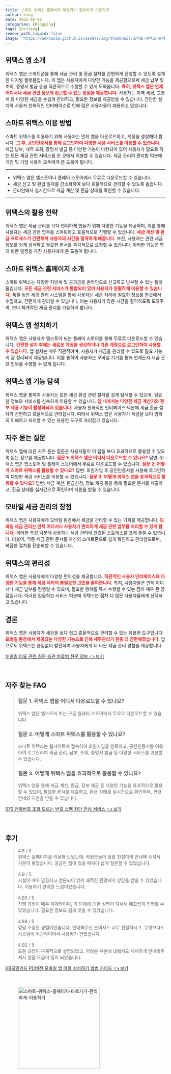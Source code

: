 ```yaml
---
title: 스마트 위택스 홈페이지 바로가기 편리하게 이용하기
author: bing
date: 2025-02-02
categories: [Blogging]
tags: [writing]
render_with_liquid: false
image: 'https://adkhouse.github.io/assets/img/thumbnail/스마트-위택스-홈페이지-바로가기-편리하게-이용하기.webp'
---
```



<h2 id='위택스 앱 소개'>위택스 앱 소개</h2>

<p>위택스 앱은 스마트폰을 통해 세금 관리 및 환급 절차를 간편하게 진행할 수 있도록 설계된 디지털 플랫폼입니다. 이 앱은 사용자에게 다양한 기능을 제공함으로써 세금 납부 및 조회, 증명서 발급 등을 직관적으로 수행할 수 있게 도와줍니다. <b><span style="color: #ee2323;">특히, 위택스 앱은 언제 어디서나 세금 관련 정보에 접근할 수 있는 장점을 제공합니다.</span></b> 사용자는 지역 세금, 교통세 등 다양한 세금을 손쉽게 관리하고, 필요한 정보를 제공받을 수 있습니다. 간단한 설치와 사용자 친화적인 인터페이스로 인해 많은 사용자들이 애용하고 있습니다.</p>

<h2 id='스마트 위택스 이용 방법'>스마트 위택스 이용 방법</h2>

<p>스마트 위택스를 이용하기 위해 사용자는 먼저 앱을 다운로드하고, 계정을 생성해야 합니다. <b><span style="color: #ee2323;">그 후, 공인인증서를 통해 로그인하여 다양한 세금 서비스를 이용할 수 있습니다.</span></b> 세금 납부, 내역 조회, 증명서 발급 등 다양한 기능이 마련되어 있어 사용자가 필요로 하는 모든 세금 관련 서비스를 한 곳에서 이용할 수 있습니다. 세금 관리의 편리함 덕분에 개인 및 기업 사용자 모두에게 큰 도움이 됩니다.</p>

<hr />

<ul>
    <li>위택스 앱은 앱스토어나 플레이 스토어에서 무료로 다운로드할 수 있습니다.</li>
    <li>세금 신고 및 환급 절차를 간소화하여 보다 효율적으로 관리할 수 있도록 돕습니다.</li>
    <li>온라인에서 실시간으로 세금 계산 및 환급 상태를 확인할 수 있습니다.</li>
</ul>

<hr />

<h2 id='위택스의 활용 전략'>위택스의 활용 전략</h2>

<p>위택스 앱은 세금 관리를 보다 편리하게 만들기 위해 다양한 기능을 제공하며, 이를 통해 사용자는 세금 관련 업무를 스마트하고 효율적으로 진행할 수 있습니다. <b><span style="color: #ee2323;">세금 계산 및 환급 프로세스가 간편해져 사용자의 시간을 절약하게 해줍니다.</span></b> 또한, 사용자는 관련 세금 정보를 쉽게 검색하고 필요한 문서를 즉각적으로 요청할 수 있습니다. 이러한 기능은 특히 바쁜 일정을 가진 사용자에게 큰 도움이 됩니다.</p>

<h2 id='스마트 위택스 홈페이지 소개'>스마트 위택스 홈페이지 소개</h2>

<p>스마트 위택스는 다양한 지방세 및 공과금을 온라인으로 신고하고 납부할 수 있는 플랫폼입니다. <b><span style="color: #ee2323;">모든 세금 관련 서비스가 통합되어 있어 사용자가 원활하게 이용할 수 있습니다.</span></b> 품질 높은 세금 관리 시스템을 통해 사용자는 세금 처리에 필요한 정보를 한곳에서 수집하고, 간편하게 관리할 수 있습니다. 이는 사용자가 많은 시간을 절약하도록 도와주며, 보다 체계적인 세금 관리를 가능하게 합니다.</p>

<h2 id='위택스 앱 설치하기'>위택스 앱 설치하기</h2>

<p>위택스 앱은 사용자가 앱스토어 또는 플레이 스토어를 통해 무료로 다운로드할 수 있습니다. <b><span style="color: #ee2323;">간편한 설치 후에는 새로운 계정을 생성하거나 기존 계정으로 로그인하여 사용할 수 있습니다.</span></b> 앱 설치는 매우 직관적이며, 사용자가 세금을 관리할 수 있도록 필요 기능이 잘 정리되어 제공됩니다. 이를 통하여 사용자는 모바일 기기를 통해 언제든지 세금 관련 업무를 수행할 수 있게 됩니다.</p>

<h2 id='위택스 앱 기능 탐색'>위택스 앱 기능 탐색</h2>

<p>위택스 앱을 통하여 사용자는 모든 세금 환급 관련 절차를 쉽게 탐색할 수 있으며, 필요한 정보와 서비스를 신속하게 이용할 수 있습니다. <b><span style="color: #ee2323;">앱 내에서는 다양한 세금 계산기와 정보 제공 기능이 활성화되어 있습니다.</span></b> 사용자 친화적인 인터페이스 덕분에 세금 환급 절차가 간편하고 효율적으로 관리됩니다. 따라서 위택스 앱은 사용자가 세금을 보다 명확히 이해하고 처리할 수 있는 유용한 도구로 자리잡고 있습니다.</p>

<h2 id='자주 묻는 질문'>자주 묻는 질문</h2>

<p>위택스 앱에 대한 자주 묻는 질문은 사용자들이 이 앱을 보다 효과적으로 활용할 수 있도록 돕는 정보를 제공합니다. <b><span style="color: #ee2323;">질문 1: 위택스 앱은 어디서 다운로드할 수 있나요?</span></b> 답변: 위택스 앱은 앱스토어 및 플레이 스토어에서 무료로 다운로드할 수 있습니다. <b><span style="color: #ee2323;">질문 2: 어떻게 스마트 위택스를 활용할 수 있나요?</span></b> 답변: 회원가입 후 공인인증서를 사용해 로그인하여 다양한 세금 서비스를 이용할 수 있습니다. <b><span style="color: #ee2323;">질문 3: 어떻게 위택스 앱을 효과적으로 활용할 수 있나요?</span></b> 답변: 세금 계산, 환급신청, 정보 제공 등을 통해 필요한 문서를 제출하고, 환급 상태를 실시간으로 확인하며 지원을 받을 수 있습니다.</p>

<h2 id='모바일 세금 관리의 장점'>모바일 세금 관리의 장점</h2>

<p>위택스 앱은 사용자에게 모바일 환경에서 세금을 관리할 수 있는 기회를 제공합니다. <b><span style="color: #ee2323;">모바일 세금 관리는 언제 어디서나 사용자가 편리하게 세금 관련 업무를 처리할 수 있게 합니다.</span></b> 이러한 특성 덕분에 사용자는 세금 관리에 관련된 스트레스를 크게 줄일 수 있습니다. 더불어, 각종 세금 관련 문서를 자신의 스마트폰으로 쉽게 확인하고 관리함으로써, 복잡한 절차를 단순화할 수 있습니다.</p>

<h2 id='위택스의 편리성'>위택스의 편리성</h2>

<p>위택스 앱은 사용자에게 다양한 편의성을 제공합니다. <b><span style="color: #ee2323;">직관적인 사용자 인터페이스와 다양한 기능을 통해 세금 처리의 불필요한 고민을 줄여줍니다.</span></b> 특히, 사용자들은 언제 어디서나 세금 납부를 진행할 수 있으며, 필요한 행위를 즉시 수행할 수 있는 점이 매우 큰 장점입니다. 이러한 믿음직한 서비스 덕분에 위택스는 점차 더 많은 사용자들에게 선택되고 있습니다.</p>

<h2 id='결론'>결론</h2>

<p>위택스 앱은 사용자가 세금을 보다 쉽고 효율적으로 관리할 수 있는 유용한 도구입니다. <b><span style="color: #ee2323;">모바일 환경에서 제공되는 다양한 기능으로 인해 세무관리가 한층 더 간편해졌습니다.</span></b> 앞으로도 위택스는 끊임없이 발전하여 사용자에게 더 나은 세금 관리 경험을 제공합니다.</p>


<p><a class="click-button" title="눈떨림 이유 관련 질환 습관 치료법 전문 정보" href="https://adkhouse.github.io/posts/%EB%88%88%EB%96%A8%EB%A6%BC-%EC%9D%B4%EC%9C%A0-%EA%B4%80%EB%A0%A8-%EC%A7%88%ED%99%98-%EC%8A%B5%EA%B4%80-%EC%B9%98%EB%A3%8C%EB%B2%95-%EC%A0%84%EB%AC%B8-%EC%A0%95%EB%B3%B4/" rel="dofollow">눈떨림 이유 관련 질환 습관 치료법 전문 정보 👈 보기</a></p><br>
<h2 id='자주_찾는_FAQ'>자주 찾는 FAQ</h2>
<div itemscope="" itemtype="https://schema.org/FAQPage">
<blockquote>
<div itemscope="" itemprop="mainEntity" itemtype="https://schema.org/Question">
<h3 itemprop="name">질문 1. 위택스 앱을 어디서 다운로드할 수 있나요?</h3>
<div itemscope="" itemprop="acceptedAnswer" itemtype="https://schema.org/Answer">
<span itemprop="text">
<p>위택스 앱은 앱스토어 또는 구글 플레이 스토어에서 무료로 다운로드할 수 있습니다.</p>
</span>
</div>
</div>
<div itemscope="" itemprop="mainEntity" itemtype="https://schema.org/Question">
<h3 itemprop="name">질문 2. 어떻게 스마트 위택스를 활용할 수 있나요?</h3>
<div itemscope="" itemprop="acceptedAnswer" itemtype="https://schema.org/Answer">
<span itemprop="text">
<p>스마트 위택스는 웹사이트에 접속하여 회원가입을 완료하고, 공인인증서를 이용하여 로그인하여 세금 관리, 납부, 조회, 증명서 발급 등 다양한 서비스를 이용할 수 있습니다.</p>
</span>
</div>
</div>
<div itemscope="" itemprop="mainEntity" itemtype="https://schema.org/Question">
<h3 itemprop="name">질문 3. 어떻게 위택스 앱을 효과적으로 활용할 수 있나요?</h3>
<div itemscope="" itemprop="acceptedAnswer" itemtype="https://schema.org/Answer">
<span itemprop="text">
<p>위택스 앱을 통해 세금 계산, 환급, 정보 제공 등 다양한 기능을 효과적으로 활용할 수 있으며, 필요한 문서를 제출하고, 환급 상태를 실시간으로 확인하며, 관련 안내와 지원을 받을 수 있습니다.</p>
</span>
</div>
</div>
</blockquote>
</div>
<p><a class="click-button" title="070 전화번호 조회 모르는 번호 스팸 차단 안심 서비스" href="https://adkhouse.github.io/posts/070-%EC%A0%84%ED%99%94%EB%B2%88%ED%98%B8-%EC%A1%B0%ED%9A%8C-%EB%AA%A8%EB%A5%B4%EB%8A%94-%EB%B2%88%ED%98%B8-%EC%8A%A4%ED%8C%B8-%EC%B0%A8%EB%8B%A8-%EC%95%88%EC%8B%AC-%EC%84%9C%EB%B9%84%EC%8A%A4/" rel="dofollow">070 전화번호 조회 모르는 번호 스팸 차단 안심 서비스 👈 보기</a></p><br>
<h2 id='후기'>후기</h2>
<div itemscope itemtype="https://schema.org/Product">
  <blockquote>
  <div itemprop="review" itemscope itemtype="https://schema.org/Review">
      <div itemprop="reviewRating" itemscope itemtype="https://schema.org/Rating"> <span itemprop="ratingValue">4.8</span> / <span itemprop="bestRating">5</span> </div>
      <span itemprop="reviewBody">위택스 홈페이지를 이용해 보았는데, 직원분들이 정말 친절하게 안내해 주셔서 기분이 좋았습니다. 궁금한 점이 있을 때마다 쉽게 질문할 수 있었습니다.</span>
  </div>
  <br>
  <div itemprop="review" itemscope itemtype="https://schema.org/Review">
      <div itemprop="reviewRating" itemscope itemtype="https://schema.org/Rating"> <span itemprop="ratingValue">4.9</span> / <span itemprop="bestRating">5</span> </div>
      <span itemprop="reviewBody">시설이 매우 깔끔하고 정돈되어 있어 쾌적한 환경에서 상담을 받을 수 있었습니다. 이용하기 편리한 느낌이었습니다.</span>
  </div>
  <br>
  <div itemprop="review" itemscope itemtype="https://schema.org/Review">
      <div itemprop="reviewRating" itemscope itemtype="https://schema.org/Rating"> <span itemprop="ratingValue">4.85</span> / <span itemprop="bestRating">5</span> </div>
      <span itemprop="reviewBody">진행 과정이 매우 체계적이며, 각 단계에 대한 설명이 자세해 매끄럽게 진행할 수 있었습니다. 필요한 정보도 쉽게 찾을 수 있었습니다.</span>
  </div>
  <br>
  <div itemprop="review" itemscope itemtype="https://schema.org/Review">
      <div itemprop="reviewRating" itemscope itemtype="https://schema.org/Rating"> <span itemprop="ratingValue">4.88</span> / <span itemprop="bestRating">5</span> </div>
      <span itemprop="reviewBody">정말 소중한 경험이었습니다. 안내해주신 분께서도 너무 친절하시고, 무엇보다도 시스템이 직관적이어서 사용하기 편했습니다.</span>
  </div>
  <br>
  <div itemprop="review" itemscope itemtype="https://schema.org/Review">
      <div itemprop="reviewRating" itemscope itemtype="https://schema.org/Rating"> <span itemprop="ratingValue">4.92</span> / <span itemprop="bestRating">5</span> </div>
      <span itemprop="reviewBody">모든 과정이 구체적으로 설명되었고, 어려운 부분에 대해서도 세세하게 안내해주셔서 정말 도움이 많이 되었습니다.</span>
  </div>
  </blockquote>
</div>
<p><a class="click-button" title="KB국민카드 PC버전 모바일 앱 어플 설치하기 방법 가이드" href="https://adkhouse.github.io/posts/KB%EA%B5%AD%EB%AF%BC%EC%B9%B4%EB%93%9C-PC%EB%B2%84%EC%A0%84-%EB%AA%A8%EB%B0%94%EC%9D%BC-%EC%95%B1-%EC%96%B4%ED%94%8C-%EC%84%A4%EC%B9%98%ED%95%98%EA%B8%B0-%EB%B0%A9%EB%B2%95-%EA%B0%80%EC%9D%B4%EB%93%9C/" rel="dofollow">KB국민카드 PC버전 모바일 앱 어플 설치하기 방법 가이드 👈 보기</a></p><br>
<figure class="image"><img src="https://adkhouse.github.io/assets/img/thumbnail/스마트-위택스-홈페이지-바로가기-편리하게-이용하기.webp" alt="스마트-위택스-홈페이지-바로가기-편리하게-이용하기" width="256" height="256"></figure>
